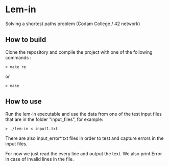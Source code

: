 # Lem-in
Solving a shortest paths problem (Codam College / 42 network)

## How to build
Clone the repository and compile the project with one of the following commands :

    > make re

or

    > make

## How to use
Run the lem-in executable and use the data from one of the test input files that are in the folder "input_files", for example:

    > ./lem-in < input1.txt

There are also input_error*.txt files in order to test and capture errors in the input files.

For now we just read the every line and output the text. We also print Error in case of invalid lines in the file.


